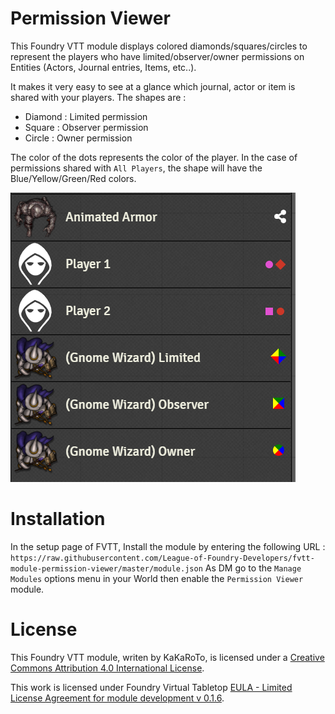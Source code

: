 # Permission Viewer

This Foundry VTT module displays colored diamonds/squares/circles to represent the players who have limited/observer/owner permissions on Entities (Actors, Journal entries, Items, etc..).

It makes it very easy to see at a glance which journal, actor or item is shared with your players. The shapes are :

* Diamond : Limited permission
* Square : Observer permission
* Circle : Owner permission

The color of the dots represents the color of the player. In the case of permissions shared with `All Players`, the shape will have the Blue/Yellow/Green/Red colors.


![screenshot](./images/new_permissions_viewer.png) 

# Installation
In the setup page of FVTT, Install the module by entering the following URL : `https://raw.githubusercontent.com/League-of-Foundry-Developers/fvtt-module-permission-viewer/master/module.json`
As DM go to the `Manage Modules` options menu in your World then enable the `Permission Viewer` module.

# License
This Foundry VTT module, writen by KaKaRoTo, is licensed under a [Creative Commons Attribution 4.0 International License](http://creativecommons.org/licenses/by/4.0/).

This work is licensed under Foundry Virtual Tabletop [EULA - Limited License Agreement for module development v 0.1.6](http://foundryvtt.com/pages/license.html).
